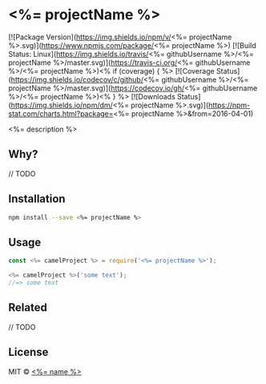 # <%= projectName %>

[![Package Version](https://img.shields.io/npm/v/<%= projectName %>.svg)](https://www.npmjs.com/package/<%= projectName %>)
[![Build Status: Linux](https://img.shields.io/travis/<%= githubUsername %>/<%= projectName %>/master.svg)](https://travis-ci.org/<%= githubUsername %>/<%= projectName %>)<% if (coverage) { %>
[![Coverage Status](https://img.shields.io/codecov/c/github/<%= githubUsername %>/<%= projectName %>/master.svg)](https://codecov.io/gh/<%= githubUsername %>/<%= projectName %>)<% } %>
[![Downloads Status](https://img.shields.io/npm/dm/<%= projectName %>.svg)](https://npm-stat.com/charts.html?package=<%= projectName %>&from=2016-04-01)

<%= description %>

## Why?

// TODO

## Installation

```sh
npm install --save <%= projectName %>
```

## Usage

```js
const <%= camelProject %> = require('<%= projectName %>');

<%= camelProject %>('some text');
//=> some text
```

## Related

// TODO

## License

MIT &copy; [<%= name %>](<%= website %>)
